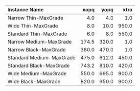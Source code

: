 <table>
<thead>
<tr>
<th align="left">Instance Name</th>
<th align="right">xopq</th>
<th align="right">yopq</th>
<th align="right">xtra</th>
</tr>
</thead>
<tbody>
<tr>
<td align="left">Narrow Thin-MaxGrade</td>
<td align="right">4.0</td>
<td align="right">4.0</td>
<td align="right">1.0</td>
</tr>
<tr>
<td align="left">Wide Thin-MaxGrade</td>
<td align="right">8.0</td>
<td align="right">10.0</td>
<td align="right">950.0</td>
</tr>
<tr>
<td align="left">Standard Thin-MaxGrade</td>
<td align="right">6.0</td>
<td align="right">8.0</td>
<td align="right">550.0</td>
</tr>
<tr>
<td align="left">Narrow Medium-MaxGrade</td>
<td align="right">174.5</td>
<td align="right">320.0</td>
<td align="right">1.0</td>
</tr>
<tr>
<td align="left">Narrow Black-MaxGrade</td>
<td align="right">380.0</td>
<td align="right">470.0</td>
<td align="right">1.0</td>
</tr>
<tr>
<td align="left">Standard Medium-MaxGrade</td>
<td align="right">475.0</td>
<td align="right">612.0</td>
<td align="right">450.0</td>
</tr>
<tr>
<td align="left">Standard Black-MaxGrade</td>
<td align="right">743.2</td>
<td align="right">810.0</td>
<td align="right">420.0</td>
</tr>
<tr>
<td align="left">Wide Medium-MaxGrade</td>
<td align="right">550.0</td>
<td align="right">695.0</td>
<td align="right">900.0</td>
</tr>
<tr>
<td align="left">Wide Black-MaxGrade</td>
<td align="right">820.0</td>
<td align="right">950.0</td>
<td align="right">900.0</td>
</tr>
</tbody>
</table>